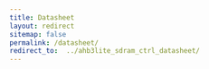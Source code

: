 ```yaml
---
title: Datasheet
layout: redirect
sitemap: false
permalink: /datasheet/
redirect_to:  ../ahb3lite_sdram_ctrl_datasheet/
---
```

